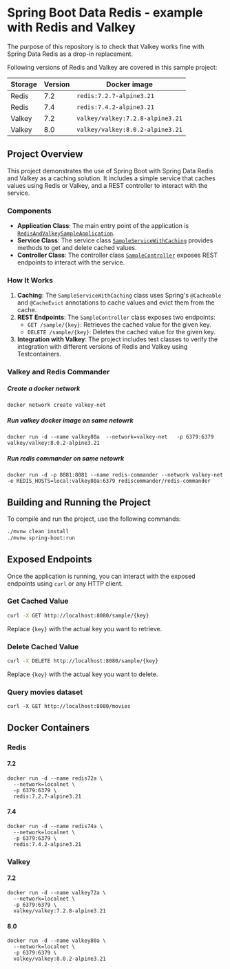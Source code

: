 Spring Boot Data Redis - example with Redis and Valkey
=

The purpose of this repository is to check that Valkey works fine with Spring Data Redis as a drop-in replacement.

Following versions of Redis and Valkey are covered in this sample project:

| Storage | Version | Docker image                     |
|---------|---------|----------------------------------|
| Redis   | 7.2     | `redis:7.2.7-alpine3.21`         |
| Redis   | 7.4     | `redis:7.4.2-alpine3.21`         |
| Valkey  | 7.2     | `valkey/valkey:7.2.8-alpine3.21` |
| Valkey  | 8.0     | `valkey/valkey:8.0.2-alpine3.21` |

## Project Overview

This project demonstrates the use of Spring Boot with Spring Data Redis and Valkey as a caching solution. It includes a simple service that caches values using Redis or Valkey, and a REST controller to interact with the service.

### Components

- **Application Class**: The main entry point of the application is [`RedisAndValkeySampleApplication`](src/main/java/dev/starichkov/java/spring/valkey/RedisAndValkeySampleApplication.java).
- **Service Class**: The service class [`SampleServiceWithCaching`](src/main/java/dev/starichkov/java/spring/valkey/SampleServiceWithCaching.java) provides methods to get and delete cached values.
- **Controller Class**: The controller class [`SampleController`](src/main/java/dev/starichkov/java/spring/valkey/SampleController.java) exposes REST endpoints to interact with the service.

### How It Works

1. **Caching**: The `SampleServiceWithCaching` class uses Spring's `@Cacheable` and `@CacheEvict` annotations to cache values and evict them from the cache.
2. **REST Endpoints**: The `SampleController` class exposes two endpoints:
   - `GET /sample/{key}`: Retrieves the cached value for the given key.
   - `DELETE /sample/{key}`: Deletes the cached value for the given key.
3. **Integration with Valkey**: The project includes test classes to verify the integration with different versions of Redis and Valkey using Testcontainers.

### Valkey and Redis Commander
##### Create a docker network
```
docker network create valkey-net
```
##### Run valkey docker image on same netowrk
```
docker run -d --name valkey80a  --network=valkey-net   -p 6379:6379  valkey/valkey:8.0.2-alpine3.21
```
##### Run redis commander on same netowrk
```
docker run -d -p 8081:8081 --name redis-commander --network valkey-net -e REDIS_HOSTS=local:valkey80a:6379 rediscommander/redis-commander
```


## Building and Running the Project

To compile and run the project, use the following commands:

```sh
./mvnw clean install
./mvnw spring-boot:run
```

## Exposed Endpoints

Once the application is running, you can interact with the exposed endpoints using `curl` or any HTTP client.

### Get Cached Value

```sh
curl -X GET http://localhost:8080/sample/{key}
```

Replace `{key}` with the actual key you want to retrieve.

### Delete Cached Value

```sh
curl -X DELETE http://localhost:8080/sample/{key}
```

Replace `{key}` with the actual key you want to delete.

### Query movies dataset
```
curl -X GET http://localhost:8080/movies
```

## Docker Containers

### Redis

#### 7.2

```shell
docker run -d --name redis72a \
  --network=localnet \
  -p 6379:6379 \
  redis:7.2.7-alpine3.21
```

#### 7.4

```shell
docker run -d --name redis74a \
  --network=localnet \
  -p 6379:6379 \
  redis:7.4.2-alpine3.21
```

### Valkey

#### 7.2

```shell
docker run -d --name valkey72a \
  --network=localnet \
  -p 6379:6379 \
  valkey/valkey:7.2.8-alpine3.21
```

#### 8.0

```shell
docker run -d --name valkey80a \
  --network=localnet \
  -p 6379:6379 \
  valkey/valkey:8.0.2-alpine3.21
```